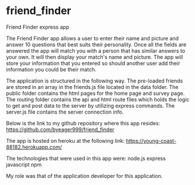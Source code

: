 # friend_finder

Friend Finder express app

The Friend Finder app allows a user to enter their name and picture and answer 10 questions that best suits their personality.  Once all the fields are answered the app will match you with a person that has similar answers to your own.  It will then display your match's name and picture.  The app will store your information that you entered so should another user add their information you could be their match.

The application is structured in the following way.  The pre-loaded friends are stored in an array in the friends.js file located in the data folder.  The public folder contains the html pages for the home page and survey page.  The routing folder contains the api and html route files which holds the logic to get and post data to the server by utilizing express commands.  The server.js file contains the server connection info.

Below is the link to my github repository where this app resides: https://github.com/byeager999/friend_finder

The app is hosted on heroku at the following link:  https://young-coast-88182.herokuapp.com/

The technologies that were used in this app were: node.js express javascript npm 

My role was that of the application developer for this application.